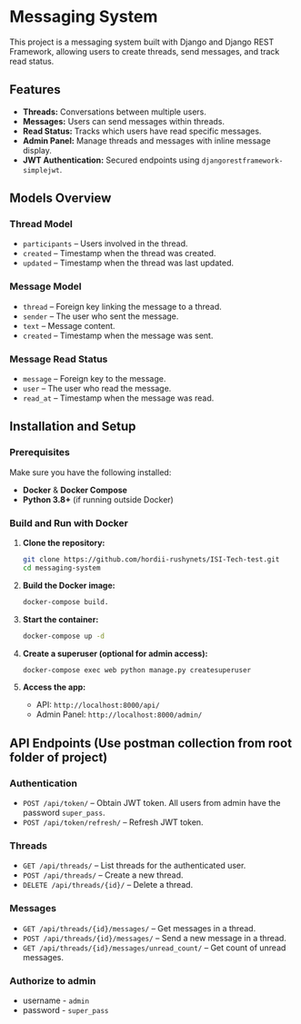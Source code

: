 # Messaging System

This project is a messaging system built with Django and Django REST Framework, allowing users to create threads, send messages, and track read status.

## Features

- **Threads:** Conversations between multiple users.
- **Messages:** Users can send messages within threads.
- **Read Status:** Tracks which users have read specific messages.
- **Admin Panel:** Manage threads and messages with inline message display.
- **JWT Authentication:** Secured endpoints using `djangorestframework-simplejwt`.

## Models Overview

### Thread Model
- `participants` – Users involved in the thread.
- `created` – Timestamp when the thread was created.
- `updated` – Timestamp when the thread was last updated.

### Message Model
- `thread` – Foreign key linking the message to a thread.
- `sender` – The user who sent the message.
- `text` – Message content.
- `created` – Timestamp when the message was sent.

### Message Read Status
- `message` – Foreign key to the message.
- `user` – The user who read the message.
- `read_at` – Timestamp when the message was read.

## Installation and Setup

### Prerequisites
Make sure you have the following installed:
- **Docker** & **Docker Compose**
- **Python 3.8+** (if running outside Docker)

### Build and Run with Docker

1. **Clone the repository:**
   ```sh
   git clone https://github.com/hordii-rushynets/ISI-Tech-test.git
   cd messaging-system
   ```

2. **Build the Docker image:**
   ```sh
   docker-compose build.
   ```

3. **Start the container:**
   ```sh
   docker-compose up -d
   ```

4. **Create a superuser (optional for admin access):**
   ```sh
   docker-compose exec web python manage.py createsuperuser
   ```

5. **Access the app:**
   - API: `http://localhost:8000/api/`
   - Admin Panel: `http://localhost:8000/admin/`

## API Endpoints (Use postman collection from root folder of project)

### Authentication
- `POST /api/token/` – Obtain JWT token. All users from admin have the password `super_pass`.
- `POST /api/token/refresh/` – Refresh JWT token.

### Threads
- `GET /api/threads/` – List threads for the authenticated user.
- `POST /api/threads/` – Create a new thread.
- `DELETE /api/threads/{id}/` – Delete a thread.

### Messages
- `GET /api/threads/{id}/messages/` – Get messages in a thread.
- `POST /api/threads/{id}/messages/` – Send a new message in a thread.
- `GET /api/threads/{id}/messages/unread_count/` – Get count of unread messages.

### Authorize to admin
 - username - `admin`
 - password - `super_pass`
